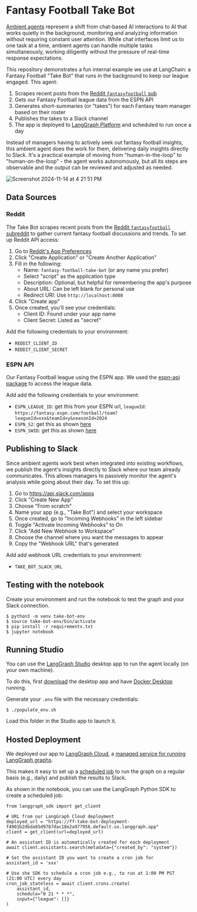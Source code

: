 # Fantasy Football Take Bot

[Ambient agents](https://blog.langchain.dev/ux-for-agents-part-2-ambient/) represent a shift from chat-based AI interactions to AI that works quietly in the background, monitoring and analyzing information without requiring constant user attention. While chat interfaces limit us to one task at a time, ambient agents can handle multiple tasks simultaneously, working diligently without the pressure of real-time response expectations.

This repository demonstrates a fun internal example we use at LangChain: a Fantasy Football "Take Bot" that runs in the background to keep our league engaged. This agent:

1. Scrapes recent posts from the [Reddit `fantasyfootball` sub](https://www.reddit.com/r/fantasyfootball/)
2. Gets our Fantasy Football league data from the ESPN API
3. Generates short-summaries (or "takes") for each Fantasy team manager based on their roster
4. Publishes the takes to a Slack channel
5. The app is deployed to [LangGraph Platform](https://langchain-ai.github.io/langgraph/concepts/langgraph_cloud/) and scheduled to run once a day

Instead of managers having to actively seek out fantasy football insights, this ambient agent does the work for them, delivering daily insights directly to Slack. It's a practical example of moving from "human-in-the-loop" to "human-on-the-loop" - the agent works autonomously, but all its steps are observable and the output can be reviewed and adjusted as needed.

![Screenshot 2024-11-14 at 4 21 51 PM](https://github.com/user-attachments/assets/4fcf879a-74a0-45ed-b1e5-fe3dfb8bca02)

## Data Sources 

### Reddit 

The Take Bot scrapes recent posts from the [Reddit `fantasyfootball` subreddit](https://www.reddit.com/r/fantasyfootball/) to gather current fantasy football discussions and trends. To set up Reddit API access:

1. Go to [Reddit's App Preferences](https://www.reddit.com/prefs/apps)
2. Click "Create Application" or "Create Another Application"
3. Fill in the following:
   - Name: `fantasy-football-take-bot` (or any name you prefer)
   - Select "script" as the application type
   - Description: Optional, but helpful for remembering the app's purpose
   - About URL: Can be left blank for personal use
   - Redirect URI: Use `http://localhost:8080`
4. Click "Create app"
5. Once created, you'll see your credentials:
   - Client ID: Found under your app name
   - Client Secret: Listed as "secret"

Add the following credentials to your environment:

* `REDDIT_CLIENT_ID`
* `REDDIT_CLIENT_SECRET`

### ESPN API

Our Fantasy Football league using the ESPN app. We used the [espn-api package](https://github.com/cwendt94/espn-api) to access the league data. 

Add add the following credentials to your environment:

* `ESPN_LEAGUE_ID`: get this from your ESPN url, `leagueId`: `https://fantasy.espn.com/football/team?leagueId=xxx&teamId=y&seasonId=2024`
* `ESPN_S2`: get this as shown [here](https://github.com/cwendt94/espn-api/discussions/150#discussioncomment-133615)
* `ESPN_SWID`: get this as shown [here](https://github.com/cwendt94/espn-api/discussions/150#discussioncomment-133615)

## Publishing to Slack

Since ambient agents work best when integrated into existing workflows, we publish the agent's insights directly to Slack where our team already communicates. This allows managers to passively monitor the agent's analysis while going about their day. To set this up:

1. Go to https://api.slack.com/apps
2. Click "Create New App"
3. Choose "From scratch"
4. Name your app (e.g., "Take Bot") and select your workspace
5. Once created, go to "Incoming Webhooks" in the left sidebar
6. Toggle "Activate Incoming Webhooks" to On
7. Click "Add New Webhook to Workspace"
8. Choose the channel where you want the messages to appear
9. Copy the "Webhook URL" that's generated

Add add webhook URL credentials to your environment:

* `TAKE_BOT_SLACK_URL` 

## Testing with the notebook

Create your environment and run the notebook to test the graph and your Slack connection.
```
$ python3 -m venv take-bot-env
$ source take-bot-env/bin/activate
$ pip install -r requirements.txt
$ jupyter notebook
```

## Running Studio 

You can use the [LangGraph Studio](https://github.com/langchain-ai/langgraph-studio) desktop app to run the agent locally (on your own machine). 

To do this, first [download](https://github.com/langchain-ai/langgraph-studio?tab=readme-ov-file#download) the desktop app and have [Docker Desktop](https://docs.docker.com/engine/install/) running. 

Generate your `.env` file with the necessary credentials: 

```
$ ./populate_env.sh
```

Load this folder in the Studio app to launch it.

## Hosted Deployment

We deployed our app to [LangGraph Cloud](https://langchain-ai.github.io/langgraph/concepts/langgraph_cloud/), a [managed service for running LangGraph graphs](https://langchain-ai.github.io/langgraph/concepts/deployment_options/#cloud-saas).

This makes it easy to set up a [scheduled job](https://langchain-ai.github.io/langgraph/cloud/how-tos/cron_jobs/) to run the graph on a regular basis (e.g., daily) and publish the results to Slack.

As shown in the notebook, you can use the LangGraph Python SDK to create a scheduled job: 

```
from langgraph_sdk import get_client

# URL from our LangGraph Cloud deployment
deployed_url = "https://ff-take-bot-deployment-f4901b2dbda85d9787dac18e2a977956.default.us.langgraph.app"
client = get_client(url=deployed_url)

# An assistant ID is automatically created for each deployment
await client.assistants.search(metadata={"created_by": "system"})

# Set the assistant ID you want to create a cron job for
assistant_id = 'xxx'

# Use she SDK to schedule a cron job e.g., to run at 1:00 PM PST (21:00 UTC) every day
cron_job_stateless = await client.crons.create(
    assistant_id,
    schedule="0 21 * * *",
    input={"league": []} 
)
```